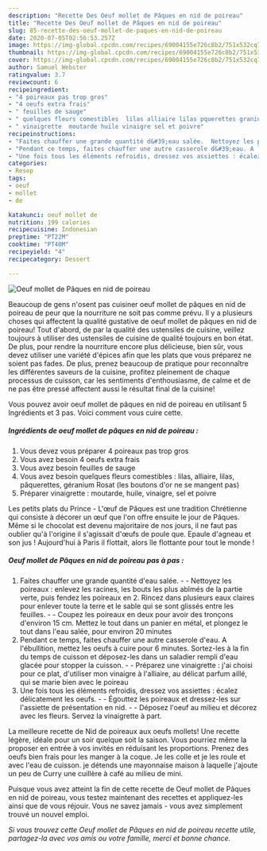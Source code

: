 ```yaml
---
description: "Recette Des Oeuf mollet de Pâques en nid de poireau"
title: "Recette Des Oeuf mollet de Pâques en nid de poireau"
slug: 85-recette-des-oeuf-mollet-de-paques-en-nid-de-poireau
date: 2020-07-05T02:56:53.257Z
image: https://img-global.cpcdn.com/recipes/69004155e726c8b2/751x532cq70/oeuf-mollet-de-paques-en-nid-de-poireau-photo-principale-de-la-recette.jpg
thumbnail: https://img-global.cpcdn.com/recipes/69004155e726c8b2/751x532cq70/oeuf-mollet-de-paques-en-nid-de-poireau-photo-principale-de-la-recette.jpg
cover: https://img-global.cpcdn.com/recipes/69004155e726c8b2/751x532cq70/oeuf-mollet-de-paques-en-nid-de-poireau-photo-principale-de-la-recette.jpg
author: Samuel Webster
ratingvalue: 3.7
reviewcount: 6
recipeingredient:
- "4 poireaux pas trop gros"
- "4 oeufs extra frais"
- " feuilles de sauge"
- " quelques fleurs comestibles  lilas alliaire lilas pquerettes granium Rosat les boutons dor ne se mangent pas"
- " vinaigrette  moutarde huile vinaigre sel et poivre"
recipeinstructions:
- "Faites chauffer une grande quantité d&#39;eau salée.  Nettoyez les poireaux : enlevez les racines, les bouts les plus abîmés de la partie verte, puis fendez les poireaux en 2. Rincez dans plusieurs eaux claires pour enlever toute la terre et le sable qui se sont glissés entre les feuilles.  Coupez les poireaux en deux pour avoir des tronçons d&#39;environ 15 cm. Mettez le tout dans un panier en métal, et plongez le tout dans l&#39;eau salée, pour environ 20 minutes"
- "Pendant ce temps, faites chauffer une autre casserole d&#39;eau. A l&#39;ébullition, mettez les oeufs à cuire pour 6 minutes. Sortez-les à la fin du temps de cuisson et déposez-les dans un saladier rempli d&#39;eau glacée pour stopper la cuisson.  Préparez une vinaigrette : j&#39;ai choisi pour ce plat, d&#39;utiliser mon vinaigre à l&#39;alliaire, au délicat parfum aillé, qui se marie bien avec le poireau"
- "Une fois tous les éléments refroidis, dressez vos assiettes : écalez délicatement les oeufs.  Égouttez les poireaux et dressez-les sur l&#39;assiette de présentation en nid.  Déposez l&#39;oeuf au milieu et décorez avec les fleurs. Servez la vinaigrette à part."
categories:
- Resep
tags:
- oeuf
- mollet
- de

katakunci: oeuf mollet de 
nutrition: 199 calories
recipecuisine: Indonesian
preptime: "PT22M"
cooktime: "PT40M"
recipeyield: "4"
recipecategory: Dessert

---
```



![Oeuf mollet de Pâques en nid de poireau](https://img-global.cpcdn.com/recipes/69004155e726c8b2/751x532cq70/oeuf-mollet-de-paques-en-nid-de-poireau-photo-principale-de-la-recette.jpg)

Beaucoup de gens n'osent pas cuisiner oeuf mollet de pâques en nid de poireau de peur que la nourriture ne soit pas comme prévu. Il y a plusieurs choses qui affectent la qualité gustative de oeuf mollet de pâques en nid de poireau! Tout d'abord, de par la qualité des ustensiles de cuisine, veillez toujours à utiliser des ustensiles de cuisine de qualité toujours en bon état. De plus, pour rendre la nourriture encore plus délicieuse, bien sûr, vous devez utiliser une variété d'épices afin que les plats que vous préparez ne soient pas fades. De plus, prenez beaucoup de pratique pour reconnaître les différentes saveurs de la cuisine, profitez pleinement de chaque processus de cuisson, car les sentiments d'enthousiasme, de calme et de ne pas être pressé affectent aussi le résultat final de la cuisine!

<!--inarticleads1-->

Vous pouvez avoir oeuf mollet de pâques en nid de poireau en utilisant 5 Ingrédients et 3 pas. Voici comment vous cuire cette.

##### Ingrédients de oeuf mollet de pâques en nid de poireau :

1. Vous devez vous préparer 4 poireaux pas trop gros
1. Vous avez besoin 4 oeufs extra frais
1. Vous avez besoin  feuilles de sauge
1. Vous avez besoin  quelques fleurs comestibles : lilas, alliaire, lilas, pâquerettes, géranium Rosat (les boutons d&#39;or ne se mangent pas)
1. Préparer  vinaigrette : moutarde, huile, vinaigre, sel et poivre


Les petits plats du Prince - L&#39;œuf de Pâques est une tradition Chrétienne qui consiste à décorer un œuf que l&#39;on offre ensuite le jour de Pâques. Même si le chocolat est devenu majoritaire de nos jours, il ne faut pas oublier qu&#39;à l&#39;origine il s&#39;agissait d&#39;œufs de poule que. Epaule d&#39;agneau et son jus ! Aujourd&#39;hui à Paris il flottait, alors île flottante pour tout le monde ! 

<!--inarticleads2-->

##### Oeuf mollet de Pâques en nid de poireau pas à pas :

1. Faites chauffer une grande quantité d&#39;eau salée. -  - Nettoyez les poireaux : enlevez les racines, les bouts les plus abîmés de la partie verte, puis fendez les poireaux en 2. Rincez dans plusieurs eaux claires pour enlever toute la terre et le sable qui se sont glissés entre les feuilles. -  - Coupez les poireaux en deux pour avoir des tronçons d&#39;environ 15 cm. Mettez le tout dans un panier en métal, et plongez le tout dans l&#39;eau salée, pour environ 20 minutes
1. Pendant ce temps, faites chauffer une autre casserole d&#39;eau. A l&#39;ébullition, mettez les oeufs à cuire pour 6 minutes. Sortez-les à la fin du temps de cuisson et déposez-les dans un saladier rempli d&#39;eau glacée pour stopper la cuisson. -  - Préparez une vinaigrette : j&#39;ai choisi pour ce plat, d&#39;utiliser mon vinaigre à l&#39;alliaire, au délicat parfum aillé, qui se marie bien avec le poireau
1. Une fois tous les éléments refroidis, dressez vos assiettes : écalez délicatement les oeufs. -  - Égouttez les poireaux et dressez-les sur l&#39;assiette de présentation en nid. -  - Déposez l&#39;oeuf au milieu et décorez avec les fleurs. Servez la vinaigrette à part.


La meilleure recette de Nid de poireaux aux oeufs mollets! Une recette légère, idéale pour un soir quelque soit la saison. Vous pourriez même la proposer en entrée à vos invités en réduisant les proportions. Prenez des oeufs bien frais pour les manger à la coque. Je les colle et je les roule et avec l&#39;eau de cuisson. je détends une mayonnaise maison à laquelle j&#39;ajoute un peu de Curry une cuillère à café au milieu de mini. 

<!--inarticleads1-->

<p>
Puisque vous avez atteint la fin de cette recette de Oeuf mollet de Pâques en nid de poireau, vous testez maintenant des recettes et appliquez-les ainsi que de vous réjouir. Vous ne savez jamais - vous avez simplement trouvé un nouvel emploi.
</p>

<p>
<i>Si vous trouvez cette Oeuf mollet de Pâques en nid de poireau recette utile, partagez-la avec vos amis ou votre famille, merci et bonne chance.</i>
</p>
